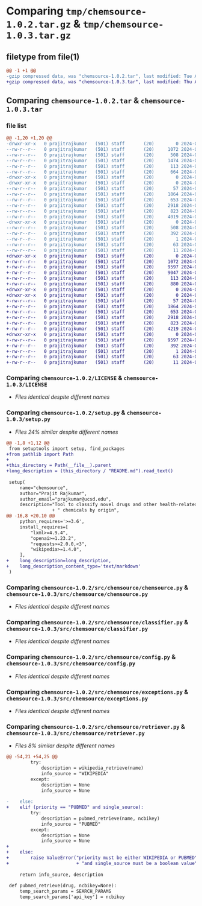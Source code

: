 # Comparing `tmp/chemsource-1.0.2.tar.gz` & `tmp/chemsource-1.0.3.tar.gz`

## filetype from file(1)

```diff
@@ -1 +1 @@
-gzip compressed data, was "chemsource-1.0.2.tar", last modified: Tue Apr 23 20:48:50 2024, max compression
+gzip compressed data, was "chemsource-1.0.3.tar", last modified: Thu Apr 25 08:18:41 2024, max compression
```

## Comparing `chemsource-1.0.2.tar` & `chemsource-1.0.3.tar`

### file list

```diff
@@ -1,20 +1,20 @@
-drwxr-xr-x   0 prajitrajkumar   (501) staff       (20)        0 2024-04-23 20:48:50.759873 chemsource-1.0.2/
--rw-r--r--   0 prajitrajkumar   (501) staff       (20)     1072 2024-04-23 08:23:13.000000 chemsource-1.0.2/LICENSE
--rw-r--r--   0 prajitrajkumar   (501) staff       (20)      508 2024-04-23 20:48:50.759719 chemsource-1.0.2/PKG-INFO
--rw-r--r--   0 prajitrajkumar   (501) staff       (20)     1474 2024-04-23 07:25:30.000000 chemsource-1.0.2/README.md
--rw-r--r--   0 prajitrajkumar   (501) staff       (20)      113 2024-04-23 20:48:50.760499 chemsource-1.0.2/setup.cfg
--rw-r--r--   0 prajitrajkumar   (501) staff       (20)      664 2024-04-23 20:22:21.000000 chemsource-1.0.2/setup.py
-drwxr-xr-x   0 prajitrajkumar   (501) staff       (20)        0 2024-04-23 20:48:50.753691 chemsource-1.0.2/src/
-drwxr-xr-x   0 prajitrajkumar   (501) staff       (20)        0 2024-04-23 20:48:50.757460 chemsource-1.0.2/src/chemsource/
--rw-r--r--   0 prajitrajkumar   (501) staff       (20)       57 2024-04-23 20:48:41.000000 chemsource-1.0.2/src/chemsource/__init__.py
--rw-r--r--   0 prajitrajkumar   (501) staff       (20)     1864 2024-04-23 20:37:25.000000 chemsource-1.0.2/src/chemsource/chemsource.py
--rw-r--r--   0 prajitrajkumar   (501) staff       (20)      653 2024-04-23 20:48:21.000000 chemsource-1.0.2/src/chemsource/classifier.py
--rw-r--r--   0 prajitrajkumar   (501) staff       (20)     2918 2024-04-23 20:35:54.000000 chemsource-1.0.2/src/chemsource/config.py
--rw-r--r--   0 prajitrajkumar   (501) staff       (20)      823 2024-04-10 21:23:32.000000 chemsource-1.0.2/src/chemsource/exceptions.py
--rw-r--r--   0 prajitrajkumar   (501) staff       (20)     4019 2024-04-23 19:48:05.000000 chemsource-1.0.2/src/chemsource/retriever.py
-drwxr-xr-x   0 prajitrajkumar   (501) staff       (20)        0 2024-04-23 20:48:50.759159 chemsource-1.0.2/src/chemsource.egg-info/
--rw-r--r--   0 prajitrajkumar   (501) staff       (20)      508 2024-04-23 20:48:50.000000 chemsource-1.0.2/src/chemsource.egg-info/PKG-INFO
--rw-r--r--   0 prajitrajkumar   (501) staff       (20)      392 2024-04-23 20:48:50.000000 chemsource-1.0.2/src/chemsource.egg-info/SOURCES.txt
--rw-r--r--   0 prajitrajkumar   (501) staff       (20)        1 2024-04-23 20:48:50.000000 chemsource-1.0.2/src/chemsource.egg-info/dependency_links.txt
--rw-r--r--   0 prajitrajkumar   (501) staff       (20)       63 2024-04-23 20:48:50.000000 chemsource-1.0.2/src/chemsource.egg-info/requires.txt
--rw-r--r--   0 prajitrajkumar   (501) staff       (20)       11 2024-04-23 20:48:50.000000 chemsource-1.0.2/src/chemsource.egg-info/top_level.txt
+drwxr-xr-x   0 prajitrajkumar   (501) staff       (20)        0 2024-04-25 08:18:41.142543 chemsource-1.0.3/
+-rw-r--r--   0 prajitrajkumar   (501) staff       (20)     1072 2024-04-23 08:23:13.000000 chemsource-1.0.3/LICENSE
+-rw-r--r--   0 prajitrajkumar   (501) staff       (20)     9597 2024-04-25 08:18:41.142392 chemsource-1.0.3/PKG-INFO
+-rw-r--r--   0 prajitrajkumar   (501) staff       (20)     9047 2024-04-25 08:17:22.000000 chemsource-1.0.3/README.md
+-rw-r--r--   0 prajitrajkumar   (501) staff       (20)      113 2024-04-25 08:18:41.142960 chemsource-1.0.3/setup.cfg
+-rw-r--r--   0 prajitrajkumar   (501) staff       (20)      880 2024-04-25 08:12:55.000000 chemsource-1.0.3/setup.py
+drwxr-xr-x   0 prajitrajkumar   (501) staff       (20)        0 2024-04-25 08:18:41.136414 chemsource-1.0.3/src/
+drwxr-xr-x   0 prajitrajkumar   (501) staff       (20)        0 2024-04-25 08:18:41.139723 chemsource-1.0.3/src/chemsource/
+-rw-r--r--   0 prajitrajkumar   (501) staff       (20)       57 2024-04-25 08:18:25.000000 chemsource-1.0.3/src/chemsource/__init__.py
+-rw-r--r--   0 prajitrajkumar   (501) staff       (20)     1864 2024-04-23 20:37:25.000000 chemsource-1.0.3/src/chemsource/chemsource.py
+-rw-r--r--   0 prajitrajkumar   (501) staff       (20)      653 2024-04-23 20:48:21.000000 chemsource-1.0.3/src/chemsource/classifier.py
+-rw-r--r--   0 prajitrajkumar   (501) staff       (20)     2918 2024-04-23 20:35:54.000000 chemsource-1.0.3/src/chemsource/config.py
+-rw-r--r--   0 prajitrajkumar   (501) staff       (20)      823 2024-04-10 21:23:32.000000 chemsource-1.0.3/src/chemsource/exceptions.py
+-rw-r--r--   0 prajitrajkumar   (501) staff       (20)     4219 2024-04-25 07:37:13.000000 chemsource-1.0.3/src/chemsource/retriever.py
+drwxr-xr-x   0 prajitrajkumar   (501) staff       (20)        0 2024-04-25 08:18:41.141833 chemsource-1.0.3/src/chemsource.egg-info/
+-rw-r--r--   0 prajitrajkumar   (501) staff       (20)     9597 2024-04-25 08:18:41.000000 chemsource-1.0.3/src/chemsource.egg-info/PKG-INFO
+-rw-r--r--   0 prajitrajkumar   (501) staff       (20)      392 2024-04-25 08:18:41.000000 chemsource-1.0.3/src/chemsource.egg-info/SOURCES.txt
+-rw-r--r--   0 prajitrajkumar   (501) staff       (20)        1 2024-04-25 08:18:41.000000 chemsource-1.0.3/src/chemsource.egg-info/dependency_links.txt
+-rw-r--r--   0 prajitrajkumar   (501) staff       (20)       63 2024-04-25 08:18:41.000000 chemsource-1.0.3/src/chemsource.egg-info/requires.txt
+-rw-r--r--   0 prajitrajkumar   (501) staff       (20)       11 2024-04-25 08:18:41.000000 chemsource-1.0.3/src/chemsource.egg-info/top_level.txt
```

### Comparing `chemsource-1.0.2/LICENSE` & `chemsource-1.0.3/LICENSE`

 * *Files identical despite different names*

### Comparing `chemsource-1.0.2/setup.py` & `chemsource-1.0.3/setup.py`

 * *Files 24% similar despite different names*

```diff
@@ -1,8 +1,12 @@
 from setuptools import setup, find_packages
+from pathlib import Path
+
+this_directory = Path(__file__).parent
+long_description = (this_directory / "README.md").read_text()
 
 setup(
     name="chemsource",
     author="Prajit Rajkumar",
     author_email="prajkumar@ucsd.edu",
     description="Tool to classify novel drugs and other health-related" 
                 + " chemicals by origin",
@@ -16,8 +20,10 @@
     python_requires='>=3.6',
     install_requires=[
         "lxml>=4.9.4",
         "openai>=1.23.2",
         "requests>=2.0.0,<3",
         "wikipedia>=1.4.0",
     ],
+    long_description=long_description,
+    long_description_content_type='text/markdown'
 )
```

### Comparing `chemsource-1.0.2/src/chemsource/chemsource.py` & `chemsource-1.0.3/src/chemsource/chemsource.py`

 * *Files identical despite different names*

### Comparing `chemsource-1.0.2/src/chemsource/classifier.py` & `chemsource-1.0.3/src/chemsource/classifier.py`

 * *Files identical despite different names*

### Comparing `chemsource-1.0.2/src/chemsource/config.py` & `chemsource-1.0.3/src/chemsource/config.py`

 * *Files identical despite different names*

### Comparing `chemsource-1.0.2/src/chemsource/exceptions.py` & `chemsource-1.0.3/src/chemsource/exceptions.py`

 * *Files identical despite different names*

### Comparing `chemsource-1.0.2/src/chemsource/retriever.py` & `chemsource-1.0.3/src/chemsource/retriever.py`

 * *Files 8% similar despite different names*

```diff
@@ -54,21 +54,25 @@
         try:
             description = wikipedia_retrieve(name)
             info_source = "WIKIPEDIA"
         except:
             description = None
             info_source = None
     
-    else:
+    elif (priority == "PUBMED" and single_source):
         try:
             description = pubmed_retrieve(name, ncbikey)
             info_source = "PUBMED"
         except:
             description = None
             info_source = None
+    
+    else:
+        raise ValueError("priority must be either WIKIPEDIA or PUBMED" 
+                         + "and single_source must be a boolean value")
 
     return info_source, description
     
 def pubmed_retrieve(drug, ncbikey=None):
     temp_search_params = SEARCH_PARAMS
     temp_search_params['api_key'] = ncbikey
```

